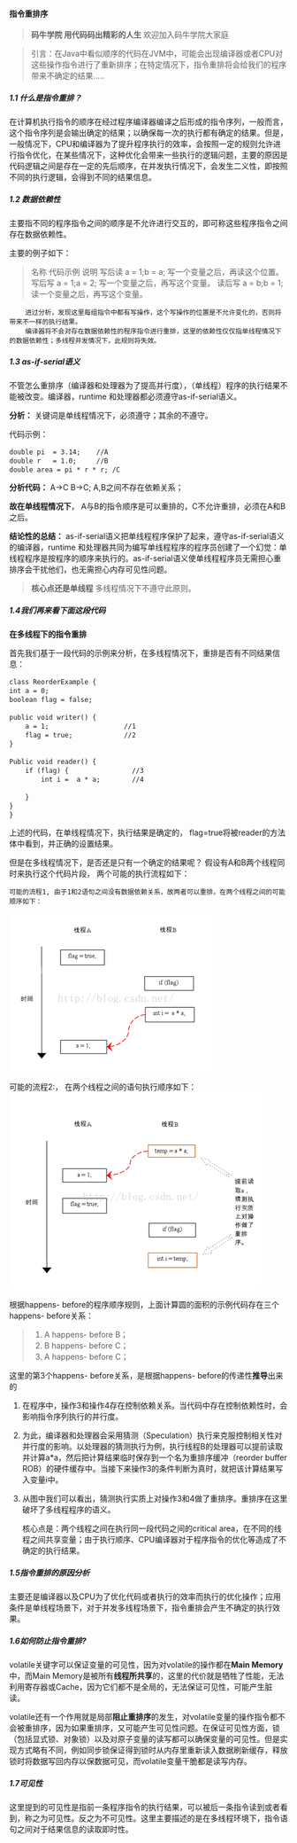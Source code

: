 #### 指令重排序

> **码牛学院  用代码码出精彩的人生**  欢迎加入码牛学院大家庭



> 引言：在Java中看似顺序的代码在JVM中，可能会出现编译器或者CPU对这些操作指令进行了重新排序；在特定情况下，指令重排将会给我们的程序带来不确定的结果.....

##### 1.1 什么是指令重排？

  在计算机执行指令的顺序在经过程序编译器编译之后形成的指令序列，一般而言，这个指令序列是会输出确定的结果；以确保每一次的执行都有确定的结果。但是，一般情况下，CPU和编译器为了提升程序执行的效率，会按照一定的规则允许进行指令优化，在某些情况下，这种优化会带来一些执行的逻辑问题，主要的原因是代码逻辑之间是存在一定的先后顺序，在并发执行情况下，会发生二义性，即按照不同的执行逻辑，会得到不同的结果信息。

##### 1.2 数据依赖性

主要指不同的程序指令之间的顺序是不允许进行交互的，即可称这些程序指令之间存在数据依赖性。

主要的例子如下：

> 名称 	代码示例 	说明
> 写后读 	a = 1;b = a; 	写一个变量之后，再读这个位置。
> 写后写 	a = 1;a = 2; 	写一个变量之后，再写这个变量。
> 读后写 	a = b;b = 1; 	读一个变量之后，再写这个变量。



 		进过分析，发现这里每组指令中都有写操作，这个写操作的位置是不允许变化的，否则将带来不一样的执行结果。
  		编译器将不会对存在数据依赖性的程序指令进行重排，这里的依赖性仅仅指单线程情况下的数据依赖性；多线程并发情况下，此规则将失效。

##### 1.3  as-if-serial语义

​		不管怎么重排序（编译器和处理器为了提高并行度），（单线程）程序的执行结果不能被改变。编译器，runtime 和处理器都必须遵守as-if-serial语义。

**分析：**  关键词是单线程情况下，必须遵守；其余的不遵守。

代码示例：

```
double pi  = 3.14;    //A
double r   = 1.0;     //B
double area = pi * r * r; /C
```



**分析代码：**   A->C   B->C;   A,B之间不存在依赖关系；

**故在单线程情况下**， A与B的指令顺序是可以重排的，C不允许重排，必须在A和B之后。

**结论性的总结：**
   as-if-serial语义把单线程程序保护了起来，遵守as-if-serial语义的编译器，runtime 和处理器共同为编写单线程程序的程序员创建了一个幻觉：单线程程序是按程序的顺序来执行的。as-if-serial语义使单线程程序员无需担心重排序会干扰他们，也无需担心内存可见性问题。

> **核心点还是单线程**  多线程情况下不遵守此原则。



##### 1.4我们再来看下面这段代码

 **在多线程下的指令重排**

 首先我们基于一段代码的示例来分析，在多线程情况下，重排是否有不同结果信息：

```
class ReorderExample {
int a = 0;
boolean flag = false;

public void writer() {
    a = 1;                   //1
    flag = true;             //2
}

Public void reader() {
    if (flag) {                //3
        int i =  a * a;        //4
      
    }
}
}
```



上述的代码，在单线程情况下，执行结果是确定的， flag=true将被reader的方法体中看到，并正确的设置结果。 

但是在多线程情况下，是否还是只有一个确定的结果呢？
假设有A和B两个线程同时来执行这个代码片段， 两个可能的执行流程如下：

    可能的流程1, 由于1和2语句之间没有数据依赖关系，故两者可以重排，在两个线程之间的可能顺序如下： 

  ![img](Center.jpg)


   可能的流程2:， 在两个线程之间的语句执行顺序如下：![img](2.jpg)

根据happens- before的程序顺序规则，上面计算圆的面积的示例代码存在三个happens- before关系：

> 1. A happens- before B；
> 2. B happens- before C；
> 3. A happens- before C；



这里的第3个happens- before关系，是根据happens- before的传递性**推导**出来的 

1.  在程序中，操作3和操作4存在控制依赖关系。当代码中存在控制依赖性时，会影响指令序列执行的并行度。

   

2. 为此，编译器和处理器会采用猜测（Speculation）执行来克服控制相关性对并行度的影响。以处理器的猜测执行为例，执行线程B的处理器可以提前读取并计算a*a，然后把计算结果临时保存到一个名为重排序缓冲（reorder buffer ROB）的硬件缓存中。当接下来操作3的条件判断为真时，就把该计算结果写入变量i中。

   

3.  从图中我们可以看出，猜测执行实质上对操作3和4做了重排序。重排序在这里破坏了多线程程序的语义。

     核心点是：两个线程之间在执行同一段代码之间的critical area，在不同的线程之间共享变量；由于执行顺序、CPU编译器对于程序指令的优化等造成了不确定的执行结果。

##### 1.5**指令重排的原因分析**

​	主要还是编译器以及CPU为了优化代码或者执行的效率而执行的优化操作；应用条件是单线程场景下，对于并发多线程场景下，指令重排会产生不确定的执行效果。

##### **1.6如何防止指令重排?**

​		volatile关键字可以保证变量的可见性，因为对volatile的操作都在**Main Memory**中，而Main Memory是被所有**线程所共享**的，这里的代价就是牺牲了性能，无法利用寄存器或Cache，因为它们都不是全局的，无法保证可见性，可能产生脏读。

​		volatile还有一个作用就是局部**阻止重排序**的发生，对volatile变量的操作指令都不会被重排序，因为如果重排序，又可能产生可见性问题。
​		在保证可见性方面，锁（包括显式锁、对象锁）以及对原子变量的读写都可以确保变量的可见性。但是实现方式略有不同，例如同步锁保证得到锁时从内存里重新读入数据刷新缓存，释放锁时将数据写回内存以保数据可见，而volatile变量干脆都是读写内存。

##### 1.7可见性

​		这里提到的可见性是指前一条程序指令的执行结果，可以被后一条指令读到或者看到，称之为可见性。反之为不可见性。这里主要描述的是在多线程环境下，指令语句之间对于结果信息的读取即时性。
